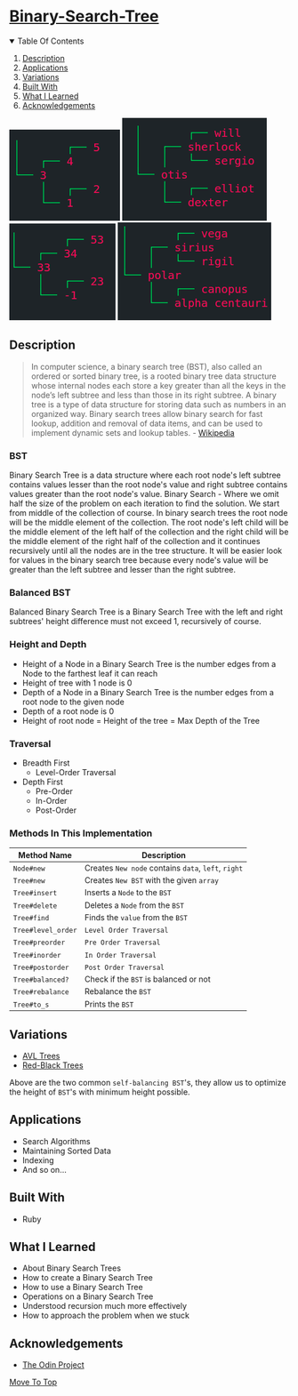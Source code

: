 
# [Binary-Search-Tree](https://www.theodinproject.com/paths/full-stack-ruby-on-rails/courses/ruby-programming/lessons/binary-search-trees)

<details open="open">
  <summary>Table Of Contents</summary>
  <ol>
    <li>
      <a href="#description">Description</a>
    </li>
    <li>
      <a href="#applications">Applications</a>
    </li>
    <li>
      <a href="#variations">Variations</a>
    </li>
    <li>
      <a href="#built-with">Built With</a>
    </li>
     <li>
      <a href="#what-i-learned">What I Learned</a>
    </li>
     <li>
      <a href="#acknowledgements">Acknowledgements</a>
    </li>
  </ol>
</details>

![Demo](./assets/demo.png)
![Demo](./assets/demo1.png)
![Demo](./assets/demo2.png)
![Demo](./assets/demo3.png)

## Description
>In computer science, a binary search tree (BST), also called an ordered or sorted binary tree, is a rooted binary tree data structure whose internal nodes each store a key greater than all the keys in the node’s left subtree and less than those in its right subtree. A binary tree is a type of data structure for storing data such as numbers in an organized way. Binary search trees allow binary search for fast lookup, addition and removal of data items, and can be used to implement dynamic sets and lookup tables. - [Wikipedia](https://en.wikipedia.org/wiki/Binary_search_tree)

### BST
Binary Search Tree is a data structure where each root node's left subtree contains values lesser than the root node's value and right subtree contains values greater than the root node's value. Binary Search - Where we omit half the size of the problem on each iteration to find the solution. We start from middle of the collection of course. In binary search trees the root node will be the middle element of the collection. The root node's left child will be the middle element of the left half of the collection and the right child will be the middle element of the right half of the collection and it continues recursively until all the nodes are in the tree structure. It will be easier look for values in the binary search tree because every node's value will be greater than the left subtree and lesser than the right subtree.

### Balanced BST
Balanced Binary Search Tree is a Binary Search Tree with the left and right subtrees' height difference must not exceed 1, recursively of course.

### Height and Depth
* Height of a Node in a Binary Search Tree is the number edges from a Node to the farthest leaf it can reach
* Height of tree with 1 node is 0
* Depth of a Node in a Binary Search Tree is the number edges from a root node to the given node
* Depth of a root node is 0
* Height of root node = Height of the tree = Max Depth of the Tree

### Traversal
* Breadth First
  * Level-Order Traversal
* Depth First
  * Pre-Order
  * In-Order
  * Post-Order

### Methods In This Implementation

Method Name  | Description
------------ | -------------
`Node#new` | Creates `New node` contains `data`, `left`, `right`
`Tree#new` | Creates `New BST` with the given `array`
`Tree#insert` | Inserts a `Node` to the `BST`
`Tree#delete` | Deletes a `Node` from the `BST`
`Tree#find` | Finds the `value` from the `BST`
`Tree#level_order` | `Level Order Traversal`
`Tree#preorder` | `Pre Order Traversal`
`Tree#inorder` | `In Order Traversal`
`Tree#postorder` | `Post Order Traversal`
`Tree#balanced?` | Check if the `BST` is balanced or not
`Tree#rebalance` | Rebalance the `BST`
`Tree#to_s` | Prints the `BST`

## Variations
* [AVL Trees](https://en.wikipedia.org/wiki/AVL_tree)
* [Red-Black Trees](https://en.wikipedia.org/wiki/Red%E2%80%93black_tree)

Above are the two common `self-balancing BST`'s, they allow us to optimize the height of `BST`'s with minimum height possible.

## Applications
* Search Algorithms
* Maintaining Sorted Data
* Indexing
* And so on...
  
## Built With
* Ruby

## What I Learned
* About Binary Search Trees
* How to create a Binary Search Tree
* How to use a Binary Search Tree
* Operations on a Binary Search Tree
* Understood recursion much more effectively
* How to approach the problem when we stuck
  
## Acknowledgements
* [The Odin Project](https://theodinproject.com)

[Move To Top](#binary-search-tree)

